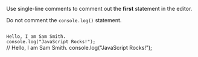 Use single-line comments to 
comment out the **first**
statement in the editor.

Do not comment
the `console.log()` statement.

<codeblock language="javascript" type="exercise" testMode="fixedInput">
<code>
Hello, I am Sam Smith.
console.log("JavaScript Rocks!");
</code>

<solution>
// Hello, I am Sam Smith.
console.log("JavaScript Rocks!");
</solution>
</codeblock>
